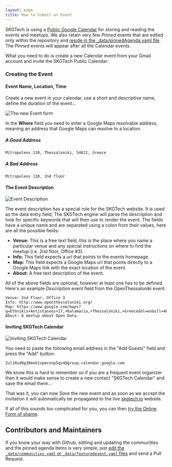```yaml
---
layout: page
title: How to Submit an Event
---
```


SKGTech is using a [Public Google Calendar](https://www.google.com/calendar/embed?src=2ul10sd9g30mnk1vpmcnnp5qv4%40group.calendar.google.com&ctz=Europe/Athens) for storing and reading the events and meetups. We also retain very few *Pinned* events that are edited only within the repository and [reside in the _data/pinnedAgenda.yaml file](https://github.com/skgtech/skgtech.github.io/blob/master/_data/pinnedAgenda.yaml). The *Pinned* events will appear after all the Calendar events.

What you need to do is create a new Calendar event from your Gmail account and invite the SKGTech Public Calendar:

### Creating the Event

#### Event Name, Location, Time

Create a new event in your calendar, use a short and descriptive name, define the duration of the event...

![The new Event form](http://than.pol.as/Uwu3/Screen%20Shot%202014-04-11%20at%2011.40.03%20AM.png)

In the **Where** field you need to enter a Google Maps resolvable address, meaning an address that Google Maps can resolve to a location.

##### A Good Address

```
Mitropoleos 110, Thessaloniki, 54621, Greece
```

##### A Bad Address

```
Mitropoleos 110, 2nd floor
```

#### The Event Description

![Event Description](http://than.pol.as/UxGC/Screen%20Shot%202014-04-11%20at%2011.43.53%20AM.png)

The event description has a special role for the SKGTech website. It is used as the data entry field; The SKGTech engine will parse the description and look for specific keywords that will then use to render the event. The fields have a unique name and are separated using a colon from their values, here are all the possible fields:

* **Venue:** This is a free text field, this is the place where you name a particular venue and any special instructions on where to find the meetup (i.e. 2nd floor, Office #3).
* **Info:** This field expects a url that points to the events homepage.
* **Map:** This field expects a Google Maps url that points directly to a Google Maps link with the exact location of the event.
* **About:** A free text description of the event.

All of the above fields are optional, however at least one has to be defined. Here's an example *Description* event field from the OpenThessaloniki event:

```
Venue: 2nd Floor, Office 3
Info: http://www.openthessaloniki.org/
Map: https://www.google.com/maps?q=Ethnikis+Antistaseos+17,+Kalamaria,+Thessaloniki,+Greece&hl=en&sll=40.621193,22.954988&sspn=0.024365,0.039783&hnear=Leoforos+Ethnikis+Antistaseos+17,+Kalamaria,+Thessaloniki,+Greece&t=m&z=16&iwloc=A
About: A meetup about Open Data.
```

#### Inviting SKGTech Calendar

![Inviting SKGTech Calendar](http://than.pol.as/Uxli/Screen%20Shot%202014-04-11%20at%2011.51.59%20AM.png)

You need to paste the following email address in the "Add Guests" field and press the "Add" button:

```
2ul10sd9g30mnk1vpmcnnp5qv4@group.calendar.google.com
```

We know this is hard to remember so if you are a frequent event organizer then it would make sense to create a new contact "SKGTech Calendar" and save the email there...

That was it, you can now *Save* the new event and as soon as we accept the invitation it will automatically be propagated to the live [skgtech.io](http://skgtech.io) website.

If all of this sounds too complicated for you, you can then [try the Online Form of shame](https://docs.google.com/forms/d/15OfvYWpwuFXW-zOMOWFoYR6skHUNqzEdJts5hWtcL08/viewform).

## Contributors and Maintainers

If you know your way with Github, editing and updating the communities and the pinned agenda items is very simple, just [edit the `_data/communities.yaml` or `_data/featuredevent.yaml` files](https://github.com/skgtech/skgtech.github.io/blob/master/_data/) and send a Pull Request.
